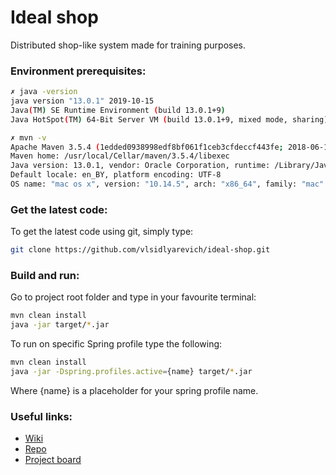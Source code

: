 # Ideal shop
Distributed shop-like system made for training purposes.  

### Environment prerequisites:

``` bash 
✗ java -version
java version "13.0.1" 2019-10-15
Java(TM) SE Runtime Environment (build 13.0.1+9)
Java HotSpot(TM) 64-Bit Server VM (build 13.0.1+9, mixed mode, sharing)

✗ mvn -v
Apache Maven 3.5.4 (1edded0938998edf8bf061f1ceb3cfdeccf443fe; 2018-06-17T21:33:14+03:00)
Maven home: /usr/local/Cellar/maven/3.5.4/libexec
Java version: 13.0.1, vendor: Oracle Corporation, runtime: /Library/Java/JavaVirtualMachines/jdk-13.0.1.jdk/Contents/Home
Default locale: en_BY, platform encoding: UTF-8
OS name: "mac os x", version: "10.14.5", arch: "x86_64", family: "mac"

```
### Get the latest code:
To get the latest code using git, simply type: 
```bash
git clone https://github.com/vlsidlyarevich/ideal-shop.git
```

### Build and run:
Go to project root folder and type in your favourite terminal:
```bash
mvn clean install
java -jar target/*.jar
```
To run on specific Spring profile type the following:
```bash
mvn clean install
java -jar -Dspring.profiles.active={name} target/*.jar
```
Where {name} is a placeholder for your spring profile name.

### Useful links:

* [Wiki](https://github.com/vlsidlyarevich/ideal-shop/wiki)
* [Repo](https://github.com/vlsidlyarevich/ideal-shop)
* [Project board](https://github.com/vlsidlyarevich/ideal-shop/projects/1)